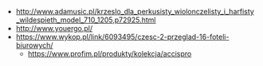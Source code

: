 - http://www.adamusic.pl/krzeslo_dla_perkusisty_wiolonczelisty_i_harfisty_wildespieth_model_710_1205,p72925.html
- http://www.youergo.pl/
- https://www.wykop.pl/link/6093495/czesc-2-przeglad-16-foteli-biurowych/
  - https://www.profim.pl/produkty/kolekcja/accispro
